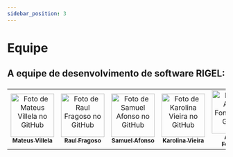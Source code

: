 ```yaml
---
sidebar_position: 3
---
```


# Equipe

## A equipe de desenvolvimento de software RIGEL:

###
<div align="center">
  <table>
    <tr>
      <td align="center">
        <a href="https://github.com/MVConsorte">
          <img src="https://avatars.githubusercontent.com/u/108163301?v=4" width="100px;" alt="Foto de Mateus Villela no GitHub"/>
          <br /><sub><b>Mateus Villela</b></sub>
        </a>
      </td>
      <td align="center">
        <a href="https://github.com/1harz">
          <img src="https://avatars.githubusercontent.com/u/132016342?v=4" width="100px;" alt="Foto de Raul Fragoso no GitHub"/>
          <br /><sub><b>Raul Fragoso</b></sub>
        </a>
      </td>
      <td align="center">
        <a href="https://github.com/SamuelAfonso">
          <img src="https://avatars.githubusercontent.com/u/106821260?v=4" width="100px;" alt="Foto de Samuel Afonso no GitHub"/>
          <br /><sub><b>Samuel Afonso</b></sub>
        </a>
      </td>
      <td align="center">
        <a href="https://github.com/Karolina91">
          <img src="https://avatars.githubusercontent.com/u/84090707?v=4" width="100px;" alt="Foto de Karolina Vieira no GitHub"/>
          <br /><sub><b>Karolina Vieira</b></sub>
        </a>
      </td>
      <td align="center">
        <a href="https://github.com/arthurfonsecaa">
          <img src="https://avatars.githubusercontent.com/u/169956243?v=4" width="100px;" alt="Foto de Arthur Fonseca no GitHub"/>
          <br /><sub><b>Arthur Fonseca</b></sub>
        </a>
      </td>
      <td align="center">
        <a href="https://github.com/MatielloAL">
          <img src="https://avatars.githubusercontent.com/u/120605445?s=400&u=85ac547ee32be2ebd74027cdc8f7e483dc6b0a8e&v=4" width="100px;" alt="Foto de Marcelo de Araujo no GitHub"/>
          <br /><sub><b>Marcelo de Araujo</b></sub>
        </a>
      </td>
      <td align="center">
        <a href="https://github.com/Pabloserrapxx">
          <img src="https://avatars.githubusercontent.com/u/164106433?v=4" width="100px;" alt="Foto de Pablo Serra Carrvalho"/>
          <br /><sub><b>Pablo Serra Carvalho</b></sub>
        </a>
      </td>
      <td align="center">
        <a href="https://github.com/leticiakrpaiva">
          <img src="https://avatars.githubusercontent.com/u/114038884?v=4" width="100px;" alt="Foto de Leticia Paiva"/>
          <br /><sub><b>Leticia Paiva</b></sub>
        </a>
      </td>
    </tr>
  </table>
</div>


<div align="center"></div>
